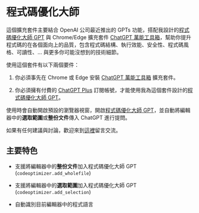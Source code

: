 # 程式碼優化大師

這個擴充套件主要結合 OpenAI 公司最近推出的 GPTs 功能，搭配我設計的[程式碼優化大師 GPT](https://chat.openai.com/g/g-UEZYckKpa-cheng-shi-ma-you-hua-da-shi) 與 Chrome/Edge 擴充套件 [ChatGPT 萬能工具箱](https://chromewebstore.google.com/detail/fmijcafgekkphdijpclfgnjhchmiokgp?hl=zh-TW)，幫助你提升程式碼的在各個面向上的品質，包含程式碼結構、執行效能、安全性、程式碼風格、可讀性、... 與更多你可能沒想到的技術細節。

使用這個套件有以下兩個要件：

1. 你必須事先在 Chrome 或 Edge 安裝 [ChatGPT 萬能工具箱](https://chromewebstore.google.com/detail/fmijcafgekkphdijpclfgnjhchmiokgp?hl=zh-TW) 擴充套件。

2. 你必須擁有付費的 [ChatGPT Plus](https://openai.com/blog/chatgpt-plus) 訂閱帳號，才能使用我為這個套件設計的[程式碼優化大師 GPT](https://chat.openai.com/g/g-UEZYckKpa-cheng-shi-ma-you-hua-da-shi)。

使用時會自動開啟預設的瀏覽器視窗，開啟[程式碼優化大師 GPT](https://chat.openai.com/g/g-UEZYckKpa-cheng-shi-ma-you-hua-da-shi)，並自動將編輯器中的**選取範圍**或**整份文件**傳入 ChatGPT 進行提問。

如果有任何建議與討論，歡迎來到[這裡](https://github.com/doggy8088/vscode-codeoptimizer/issues)留言交流。

## 主要特色

* 支援將編輯器中的**整份文件**加入程式碼優化大師 GPT (`codeoptimizer.add_wholefile`)

* 支援將編輯器中的**選取範圍**加入程式碼優化大師 GPT (`codeoptimizer.add_selection`)

* 自動識別目前編輯器中的程式語言
